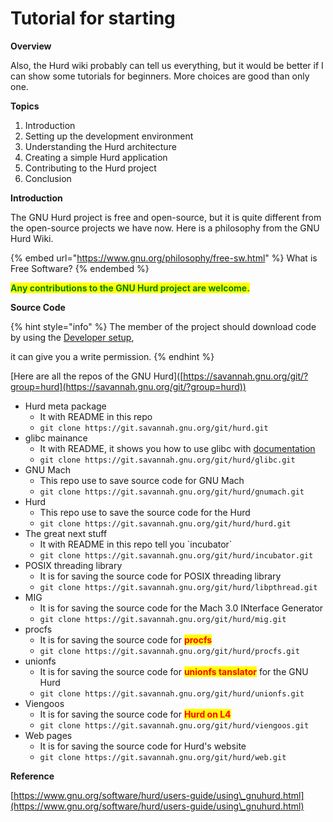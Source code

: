 # Tutorial for starting

**Overview**

Also, the Hurd wiki probably can tell us everything, but it would be better if I can show some tutorials for beginners. More choices are good than only one.

**Topics**

1. Introduction
2. Setting up the development environment
3. Understanding the Hurd architecture
4. Creating a simple Hurd application
5. Contributing to the Hurd project
6. Conclusion

**Introduction**

The GNU Hurd project is free and open-source, but it is quite different from the open-source projects we have now. Here is a philosophy from the GNU Hurd Wiki.

{% embed url="https://www.gnu.org/philosophy/free-sw.html" %}
What is Free Software?
{% endembed %}

<mark style="color:green;">**Any contributions to the GNU Hurd project are welcome.**</mark>



**Source Code**

{% hint style="info" %}
The member of the project should download code by using the [Developer setup](https://savannah.gnu.org/maintenance/UsingGit/),

it can give you a write permission.
{% endhint %}

\[Here are all the repos of the GNU Hurd]\([https://savannah.gnu.org/git/?group=hurd](https://savannah.gnu.org/git/?group=hurd))

* Hurd meta package
  * It with README in this repo
  * `git clone https://git.savannah.gnu.org/git/hurd.git`
* glibc mainance
  * It with README, it shows you how to use glibc with [documentation](https://www.gnu.org/software/hurd/source\_repositories/glibc.html)&#x20;
  * `git clone https://git.savannah.gnu.org/git/hurd/glibc.git`
* GNU Mach
  * This repo use to save source code for GNU Mach
  * `git clone https://git.savannah.gnu.org/git/hurd/gnumach.git`
* Hurd
  * This repo use to save the source code for the Hurd
  * `git clone https://git.savannah.gnu.org/git/hurd/hurd.git`
* The great next stuff
  * It with README in this repo tell you \`incubator\`
  * `git clone https://git.savannah.gnu.org/git/hurd/incubator.git`
* POSIX threading library
  * It is for saving the source code for POSIX threading library
  * `git clone https://git.savannah.gnu.org/git/hurd/libpthread.git`
* MIG
  * It is for saving the source code for the Mach 3.0 INterface Generator
  * `git clone https://git.savannah.gnu.org/git/hurd/mig.git`
* procfs
  * It is for saving the source code for <mark style="color:red;">**procfs**</mark>
  * `git clone https://git.savannah.gnu.org/git/hurd/procfs.git`
* unionfs
  * It is for saving the source code for <mark style="color:red;">**unionfs tanslator**</mark> for the GNU Hurd
  * `git clone https://git.savannah.gnu.org/git/hurd/unionfs.git`
* Viengoos
  * It is for saving the source code for <mark style="color:red;">**Hurd on L4**</mark>
  * `git clone https://git.savannah.gnu.org/git/hurd/viengoos.git`
* Web pages
  * It is for saving the source code for Hurd's website
  * `git clone https://git.savannah.gnu.org/git/hurd/web.git`







**Reference**

[https://www.gnu.org/software/hurd/users-guide/using\_gnuhurd.html](https://www.gnu.org/software/hurd/users-guide/using\_gnuhurd.html)

